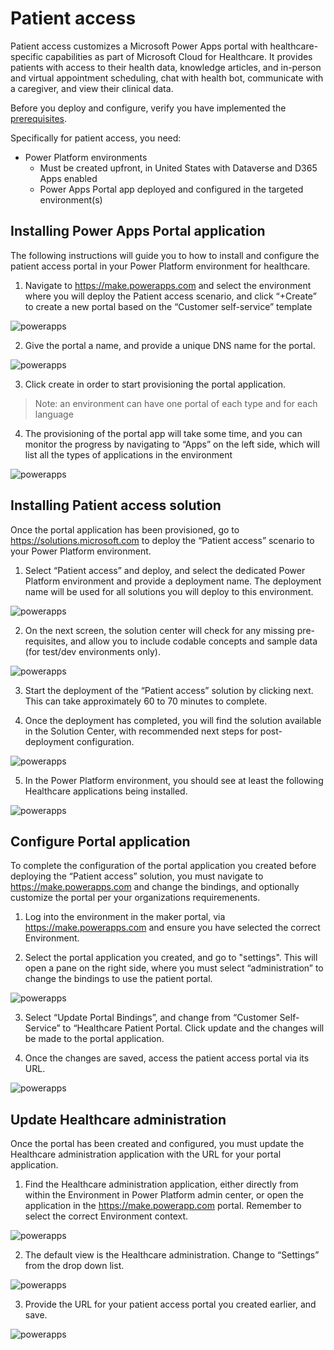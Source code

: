 # Patient access

Patient access customizes a Microsoft Power Apps portal with healthcare-specific capabilities as part of Microsoft Cloud for Healthcare.
It provides patients with access to their health data, knowledge articles, and in-person and virtual appointment scheduling, chat with health bot, communicate with a caregiver, and view their clinical data.

Before you deploy and configure, verify you have implemented the [prerequisites](../../prereqs.md).

Specifically for patient access, you need:

* Power Platform environments
    * Must be created upfront, in United States with Dataverse and D365 Apps enabled
    * Power Apps Portal app deployed and configured in the targeted environment(s)

## Installing Power Apps Portal application

The following instructions will guide you to how to install and configure the patient access portal in your Power Platform environment for healthcare.

1. Navigate to https://make.powerapps.com and select the environment where you will deploy the Patient access scenario, and click “+Create” to create a new portal based on the “Customer self-service” template

![powerapps](./images/patientaccess1.png)

2. Give the portal a name, and provide a unique DNS name for the portal.

![powerapps](./images/patientaccess2.png)
 
3. Click create in order to start provisioning the portal application.

> Note: an environment can have one portal of each type and for each language

4.	The provisioning of the portal app will take some time, and you can monitor the progress by navigating to “Apps” on the left side, which will list all the types of applications in the environment

![powerapps](./images/patientaccess3.png)
 
## Installing Patient access solution

Once the portal application has been provisioned, go to https://solutions.microsoft.com to deploy the “Patient access” scenario to your Power Platform environment.

1. Select “Patient access” and deploy, and select the dedicated Power Platform environment and provide a deployment name. The deployment name will be used for all solutions you will deploy to this environment.

![powerapps](./images/patientaccess4.png)
 
2. On the next screen, the solution center will check for any missing pre-requisites, and allow you to include codable concepts and sample data (for test/dev environments only).

![powerapps](./images/patientaccess5.png)
 
3. Start the deployment of the “Patient access” solution by clicking next. This can take approximately 60 to 70 minutes to complete.

4. Once the deployment has completed, you will find the solution available in the Solution Center, with recommended next steps for post-deployment configuration.

![powerapps](./images/patientaccess6.png)

5. In the Power Platform environment, you should see at least the following Healthcare applications being installed.

![powerapps](./images/patientaccess7.png)
 
## Configure Portal application

To complete the configuration of the portal application you created before deploying the “Patient access” solution, you must navigate to https://make.powerapps.com and change the bindings, and optionally customize the portal per your organizations requiremenents.

1. Log into the environment in the maker portal, via https://make.powerapps.com and ensure you have selected the correct Environment.

2. Select the portal application you created, and go to "settings". This will open a pane on the right side, where you must select “administration” to change the bindings to use the patient portal.

![powerapps](./images/patientaccess8.png)
 
3. Select “Update Portal Bindings”, and change from “Customer Self-Service” to “Healthcare Patient Portal. Click update and the changes will be made to the portal application.

4. Once the changes are saved, access the patient access portal via its URL.

![powerapps](./images/patientaccess9.png)
 
## Update Healthcare administration

Once the portal has been created and configured, you must update the Healthcare administration application with the URL for your portal application.

1. Find the Healthcare administration application, either directly from within the Environment in Power Platform admin center, or open the application in the https://make.powerapp.com portal. Remember to select the correct Environment context.

![powerapps](./images/patientaccess10.png)
 
2. The default view is the Healthcare administration. Change to “Settings” from the drop down list.

![powerapps](./images/patientaccess11.png)
 
3. Provide the URL for your patient access portal you created earlier, and save.

![powerapps](./images/patientaccess12.png)